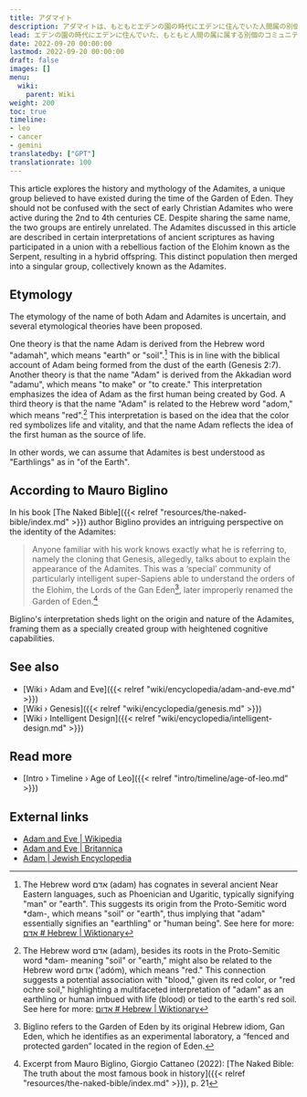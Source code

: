 ```yaml
---
title: アダマイト
description: アダマイトは、もともとエデンの園の時代にエデンに住んでいた人間属の別個のコミュニティです。追放された創造者たち、サーペントとして知られる反逆的なエロヒミアの一派と結びついて、アダマイトは混血の子孫を生み出しました。これらの子孫はアダマイトのコミュニティに同化し、ハイブリッドおよび非ハイブリッドのアダマイトという単一の異なるグループに統合されました。
lead: エデンの園の時代にエデンに住んでいた、もともと人間の属に属する別個のコミュニティ。追放された創造者たち、サーペントとして知られる反逆的なエロヒミアの一派と結びついて、アダマイトは混血の子孫を生み出しました。これらの子孫はアダマイトのコミュニティに同化し、ハイブリッドおよび非ハイブリッドのアダマイトという単一の異なるグループに統合されました。
date: 2022-09-20 00:00:00
lastmod: 2022-09-20 00:00:00
draft: false
images: []
menu:
  wiki:
    parent: Wiki
weight: 200
toc: true
timeline:
- leo
- cancer
- gemini
translatedby: ["GPT"]
translationrate: 100
---
```


This article explores the history and mythology of the Adamites, a unique group believed to have existed during the time of the Garden of Eden. They should not be confused with the sect of early Christian Adamites who were active during the 2nd to 4th centuries CE. Despite sharing the same name, the two groups are entirely unrelated. The Adamites discussed in this article are described in certain interpretations of ancient scriptures as having participated in a union with a rebellious faction of the Elohim known as the Serpent, resulting in a hybrid offspring. This distinct population then merged into a singular group, collectively known as the Adamites.

## Etymology

The etymology of the name of both Adam and Adamites is uncertain, and several etymological theories have been proposed.

One theory is that the name Adam is derived from the Hebrew word "adamah", which means "earth" or "soil".[^soil] This is in line with the biblical account of Adam being formed from the dust of the earth (Genesis 2:7). Another theory is that the name "Adam" is derived from the Akkadian word "adamu", which means "to make" or "to create." This interpretation emphasizes the idea of Adam as the first human being created by God. A third theory is that the name "Adam" is related to the Hebrew word "adom," which means "red".[^red] This interpretation is based on the idea that the color red symbolizes life and vitality, and that the name Adam reflects the idea of the first human as the source of life.

In other words, we can assume that Adamites is best understood as "Earthlings" as in "of the Earth".

[^soil]: The Hebrew word אדם (adam) has cognates in several ancient Near Eastern languages, such as Phoenician and Ugaritic, typically signifying "man" or "earth". This suggests its origin from the Proto-Semitic word *dam-, which means "soil" or "earth", thus implying that "adam" essentially signifies an "earthling" or "human being". See here for more: [אדם # Hebrew | Wiktionary](https://en.wiktionary.org/wiki/%D7%90%D7%93%D7%9D#Hebrew)

[^red]: The Hebrew word אדם (adam), besides its roots in the Proto-Semitic word *dam- meaning "soil" or "earth," might also be related to the Hebrew word אדום ('adóm), which means "red." This connection suggests a potential association with "blood," given its red color, or "red ochre soil," highlighting a multifaceted interpretation of "adam" as an earthling or human imbued with life (blood) or tied to the earth's red soil. See here for more: [אדום # Hebrew | Wiktionary](https://en.wiktionary.org/wiki/%D7%90%D7%93%D7%95%D7%9D#Hebrew)

## According to Mauro Biglino

In his book [The Naked Bible]({{< relref "resources/the-naked-bible/index.md" >}}) author Biglino provides an intriguing perspective on the identity of the Adamites:

> Anyone familiar with his work knows exactly what he is referring to, namely the cloning that Genesis, allegedly, talks about to explain the appearance of the Adamites. This was a ‘special’ community of particularly intelligent super-Sapiens able to understand the orders of the Elohim, the Lords of the Gan Eden[^gan], later improperly renamed the Garden of Eden.[^familiar]

Biglino's interpretation sheds light on the origin and nature of the Adamites, framing them as a specially created group with heightened cognitive capabilities.

[^gan]: Biglino refers to the Garden of Eden by its original Hebrew idiom, Gan Eden, which he identifies as an experimental laboratory, a “fenced and protected garden” located in the region of Eden.

[^familiar]: Excerpt from Mauro Biglino, Giorgio Cattaneo (2022): [The Naked Bible: The truth about the most famous book in history]({{< relref "resources/the-naked-bible/index.md" >}}), p. 21

## See also

- [Wiki › Adam and Eve]({{< relref "wiki/encyclopedia/adam-and-eve.md" >}})
- [Wiki › Genesis]({{< relref "wiki/encyclopedia/genesis.md" >}})
- [Wiki › Intelligent Design]({{< relref "wiki/encyclopedia/intelligent-design.md" >}})

## Read more

- [Intro › Timeline › Age of Leo]({{< relref "intro/timeline/age-of-leo.md" >}})

## External links

- [Adam and Eve | Wikipedia](https://en.wikipedia.org/wiki/Adam_and_Eve)
- [Adam and Eve | Britannica](https://www.britannica.com/biography/Adam-and-Eve-biblical-literary-figures)
- [Adam | Jewish Encyclopedia](https://jewishencyclopedia.com/articles/758-adam)
